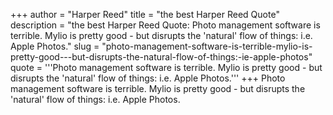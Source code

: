 +++
author = "Harper Reed"
title = "the best Harper Reed Quote"
description = "the best Harper Reed Quote: Photo management software is terrible. Mylio is pretty good - but disrupts the 'natural' flow of things: i.e. Apple Photos."
slug = "photo-management-software-is-terrible-mylio-is-pretty-good---but-disrupts-the-natural-flow-of-things:-ie-apple-photos"
quote = '''Photo management software is terrible. Mylio is pretty good - but disrupts the 'natural' flow of things: i.e. Apple Photos.'''
+++
Photo management software is terrible. Mylio is pretty good - but disrupts the 'natural' flow of things: i.e. Apple Photos.
